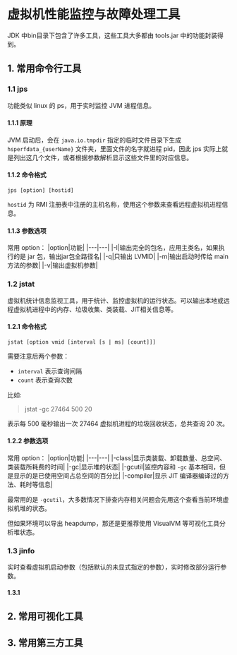 # 虚拟机性能监控与故障处理工具
JDK 中bin目录下包含了许多工具，这些工具大多都由 tools.jar 中的功能封装得到。

## 1. 常用命令行工具
### 1.1 jps
功能类似 linux 的 ps，用于实时监控 JVM 进程信息。

#### 1.1.1 原理
JVM 启动后，会在 `java.io.tmpdir` 指定的临时文件目录下生成 `hsperfdata_{userName}` 文件夹，里面文件的名字就进程 pid，因此 jps 实际上就是列出这几个文件，或者根据参数解析显示这些文件里的对应信息。

#### 1.1.2 命令格式
```
jps [option] [hostid]
```
`hostid` 为 RMI 注册表中注册的主机名称，使用这个参数来查看远程虚拟机进程信息。

#### 1.1.3 参数选项
常用 option：
|option|功能|
|---|---|
|-l|输出完全的包名，应用主类名，如果执行的是 jar 包，输出jar包全路径名|
|-q|只输出 LVMID|
|-m|输出启动时传给 main 方法的参数|
|-v|输出虚拟机参数|

### 1.2 jstat
虚拟机统计信息监视工具，用于统计、监控虚拟机的运行状态。可以输出本地或远程虚拟机进程中的内存、垃圾收集、类装载、JIT相关信息等。

#### 1.2.1 命令格式
```
jstat [option vmid [interval [s | ms] [count]]]
```

需要注意后两个参数：
* `interval` 表示查询间隔
* `count` 表示查询次数

比如:
> jstat -gc 27464 500 20

表示每 500 毫秒输出一次 27464 虚拟机进程的垃圾回收状态，总共查询 20 次。

#### 1.2.2 参数选项
常用 option：
|option|功能|
|---|---|
|-class|显示类装载、卸载数量、总空间、类装载所耗费的时间|
|-gc|显示堆的状态|
|-gcutil|监控内容和 `-gc` 基本相同，但是显示的是已使用空间占总空间的百分比|
|-compiler|显示 JIT 编译器编译过的方法、耗时等信息|

最常用的是 `-gcutil`，大多数情况下排查内存相关问题会先用这个查看当前环境虚拟机堆的状态。

但如果环境可以导出 heapdump，那还是更推荐使用 VisualVM 等可视化工具分析堆状态。

### 1.3 jinfo
实时查看虚拟机启动参数（包括默认的未显式指定的参数），实时修改部分运行参数。

#### 1.3.1 

## 2. 常用可视化工具
## 3. 常用第三方工具
